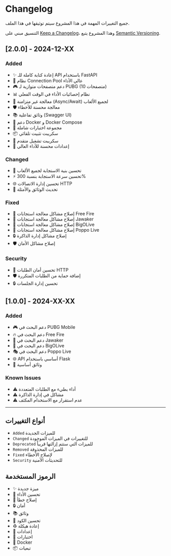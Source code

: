 # Changelog

جميع التغييرات المهمة في هذا المشروع سيتم توثيقها في هذا الملف.

التنسيق مبني على [Keep a Changelog](https://keepachangelog.com/en/1.0.0/)،
وهذا المشروع يتبع [Semantic Versioning](https://semver.org/spec/v2.0.0.html).

## [2.0.0] - 2024-12-XX

### Added
- ✨ إعادة كتابة كاملة للـ API باستخدام FastAPI
- 🚀 نظام Connection Pool عالي الأداء
- 🎮 دعم متصفحات متوازية لـ PUBG (10 متصفحات)
- 📊 نظام إحصائيات الأداء في الوقت الفعلي
- 🔄 معالجة غير متزامنة (Async/Await) لجميع الألعاب
- 🛡️ معالجة محسنة للأخطاء
- 📚 وثائق تفاعلية (Swagger UI)
- 🐳 دعم Docker و Docker Compose
- 🧪 مجموعة اختبارات شاملة
- 📦 سكريبت تثبيت تلقائي
- 🎯 سكريبت تشغيل متقدم
- 🔧 إعدادات محسنة للأداء العالي

### Changed
- 🔄 تحسين بنية الاستجابة لجميع الألعاب
- ⚡ تحسين سرعة الاستجابة بنسبة 300%
- 🌐 تحسين إدارة الاتصالات HTTP
- 📝 تحديث الوثائق والأمثلة

### Fixed
- 🐛 إصلاح مشاكل معالجة استجابات Free Fire
- 🐛 إصلاح مشاكل معالجة استجابات Jawaker
- 🐛 إصلاح مشاكل معالجة استجابات BigOLive
- 🐛 إصلاح مشاكل معالجة استجابات Poppo Live
- 🔒 إصلاح مشاكل إدارة الذاكرة
- 🛡️ إصلاح مشاكل الأمان

### Security
- 🔐 تحسين أمان الطلبات HTTP
- 🛡️ إضافة حماية من الطلبات المتكررة
- 🔒 تحسين إدارة الجلسات

## [1.0.0] - 2024-XX-XX

### Added
- 🎮 دعم البحث في PUBG Mobile
- 🔥 دعم البحث في Free Fire
- 🎯 دعم البحث في Jawaker
- 🎪 دعم البحث في BigOLive
- 🎭 دعم البحث في Poppo Live
- 🌐 API أساسي باستخدام Flask
- 📝 وثائق أساسية

### Known Issues
- ⚠️ أداء بطيء مع الطلبات المتعددة
- ⚠️ مشاكل في إدارة الذاكرة
- ⚠️ عدم استقرار مع الاستخدام المكثف

---

## أنواع التغييرات

- `Added` للميزات الجديدة
- `Changed` للتغييرات في الميزات الموجودة
- `Deprecated` للميزات التي ستتم إزالتها قريباً
- `Removed` للميزات المحذوفة
- `Fixed` لإصلاح الأخطاء
- `Security` للتحديثات الأمنية

## الرموز المستخدمة

- ✨ ميزة جديدة
- 🚀 تحسين الأداء
- 🐛 إصلاح خطأ
- 🔒 أمان
- 📚 وثائق
- 🎨 تحسين الكود
- ♻️ إعادة هيكلة
- 🔧 إعدادات
- 🧪 اختبارات
- 🐳 Docker
- 📦 تبعيات

